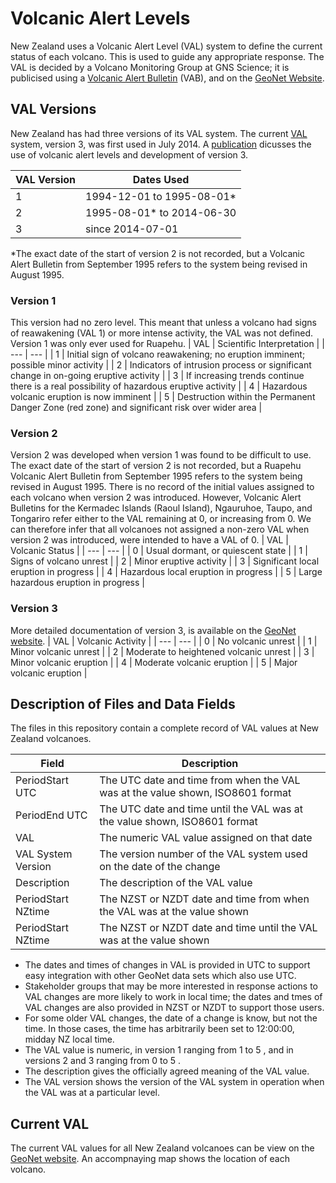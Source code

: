 # Volcanic Alert Levels

New Zealand uses a Volcanic Alert Level (VAL) system to define the current status of each volcano. This is used to guide any appropriate response. The VAL is decided by a Volcano Monitoring Group at GNS Science; it is publicised using a [Volcanic Alert Bulletin](https://www.geonet.org.nz/volcano/vab/) (VAB), and on the [GeoNet Website](https://www.geonet.org.nz/).

## VAL Versions
New Zealand has had three versions of its VAL system. The current [VAL](https://www.geonet.org.nz/about/volcano/val) system, version 3, was first used in July 2014. A [publication](https://link.springer.com/article/10.1186/s13617-014-0013-7) dicusses the use of volcanic alert levels and development of version 3.

| VAL Version | Dates Used |
| --- | --- |
| 1 | 1994-12-01 to 1995-08-01* |
| 2 | 1995-08-01* to 2014-06-30 |
| 3 | since 2014-07-01 |

*The exact date of the start of version 2 is not recorded, but a Volcanic Alert Bulletin from September 1995 refers to the system being revised in August 1995.
### Version 1
This version had no zero level. This meant that unless a volcano had signs of reawakening (VAL 1) or more intense activity, the VAL was not defined. Version 1 was only ever used for Ruapehu. 
| VAL | Scientific Interpretation |
| --- | --- |
| 1 |  Initial sign of volcano reawakening; no eruption imminent; possible minor activity |
| 2 |  Indicators of intrusion process or significant change in on-going eruptive activity |
| 3 |  If increasing trends continue there is a real possibility of hazardous eruptive activity |
| 4 |  Hazardous volcanic eruption is now imminent |
| 5 |  Destruction within the Permanent Danger Zone (red zone) and significant risk over wider area |

### Version 2
Version 2 was developed when version 1 was found to be difficult to use. The exact date of the start of version 2 is not recorded, but a Ruapehu Volcanic Alert Bulletin from September 1995 refers to the system being revised in August 1995. There is no record of the initial values assigned to each volcano when version 2 was introduced. However, Volcanic Alert Bulletins for the Kermadec Islands (Raoul Island), Ngauruhoe, Taupo, and Tongariro refer either to the VAL remaining at 0, or increasing from 0. We can therefore infer that all volcanoes not assigned a non-zero VAL when version 2 was introduced, were intended to have a VAL of 0.
| VAL | Volcanic Status |
| --- | --- |
| 0 | Usual dormant, or quiescent state |
| 1 | Signs of volcano unrest |
| 2 | Minor eruptive activity |
| 3 | Significant local eruption in progress |
| 4 | Hazardous local eruption in progress |
| 5 | Large hazardous eruption in progress |

### Version 3
More detailed documentation of version 3, is available on the [GeoNet website](https://www.geonet.org.nz/about/volcano/val).
| VAL | Volcanic Activity |
| --- | --- |
| 0 | No volcanic unrest |
| 1 | Minor volcanic unrest |
| 2 | Moderate to heightened volcanic unrest |
| 3 | Minor volcanic eruption |
| 4 | Moderate volcanic eruption |
| 5 | Major volcanic eruption |

## Description of Files and Data Fields

The files in this repository contain a complete record of VAL values at New Zealand volcanoes.

| Field | Description |
| --- | --- |
| PeriodStart UTC | The UTC date and time from when the VAL was at the value shown, ISO8601 format |
| PeriodEnd UTC | The UTC date and time until the VAL was at the value shown, ISO8601 format |
| VAL | The numeric VAL value assigned on that date |
| VAL System Version | The version number of the VAL system used on the date of the change |
| Description | The description of the VAL value |
| PeriodStart NZtime | The NZST or NZDT date and time from when the VAL was at the value shown |
| PeriodStart NZtime | The NZST or NZDT date and time until the VAL was at the value shown |

- The dates and times of changes in VAL is provided in UTC to support easy integration with other GeoNet data sets which also use UTC. 
- Stakeholder groups that may be more interested in response actions to VAL changes are more likely to work in local time; the dates and tmes of VAL changes are also provided in NZST or NZDT to support those users.
- For some older VAL changes, the date of a change is know, but not the time. In those cases, the time has arbitrarily been set to 12:00:00, midday NZ local time.
- The VAL value is numeric, in version 1 ranging from 1 to 5 , and in versions 2 and 3 ranging from 0 to 5 .
- The description gives the officially agreed meaning of the VAL value.
- The VAL version shows the version of the VAL system in operation when the VAL was at a particular level.

## Current VAL
The current VAL values for all New Zealand volcanoes can be view on the [GeoNet website](https://www.geonet.org.nz/volcano). An accompnaying map shows the location of each volcano.

